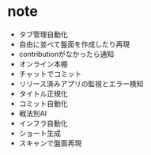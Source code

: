 # note
- タブ管理自動化
- 自由に並べて盤面を作成したり再現
- contributionがなかったら通知
- オンライン本棚
- チャットでコミット
- リリース済みアプリの監視とエラー検知
- タイトル正規化
- コミット自動化
- 戦法別AI
- インフラ自動化
- ショート生成
- スキャンで盤面再現
